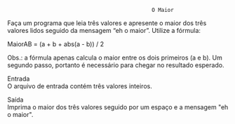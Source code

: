                                                   O Maior

Faça um programa que leia três valores e apresente o maior dos três valores lidos seguido da mensagem “eh o maior”. Utilize a fórmula:

MaiorAB = (a + b + abs(a - b)) / 2

Obs.: a fórmula apenas calcula o maior entre os dois primeiros (a e b). Um segundo passo, portanto é necessário para chegar no resultado esperado.

Entrada<br>
O arquivo de entrada contém três valores inteiros.

Saída<br>
Imprima o maior dos três valores seguido por um espaço e a mensagem "eh o maior".
